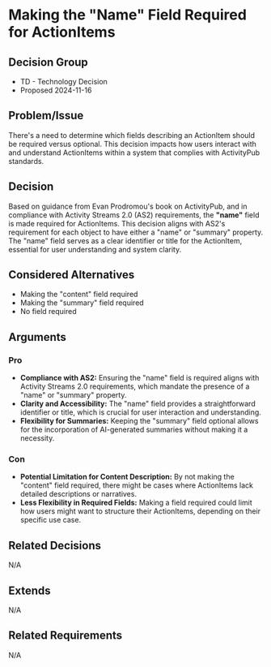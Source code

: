 # Making the "Name" Field Required for ActionItems

## Decision Group

* TD - Technology Decision
* Proposed 2024-11-16

## Problem/Issue

There's a need to determine which fields describing an ActionItem should be required versus optional. This decision impacts how users interact with and understand ActionItems within a system that complies with ActivityPub standards.

## Decision

Based on guidance from Evan Prodromou's book on ActivityPub, and in compliance with Activity Streams 2.0 (AS2) requirements, the **"name"** field is made required for ActionItems. This decision aligns with AS2's requirement for each object to have either a "name" or "summary" property. The "name" field serves as a clear identifier or title for the ActionItem, essential for user understanding and system clarity.

## Considered Alternatives

* Making the "content" field required
* Making the "summary" field required
* No field required

## Arguments

### Pro

* **Compliance with AS2:** Ensuring the "name" field is required aligns with Activity Streams 2.0 requirements, which mandate the presence of a "name" or "summary" property.
* **Clarity and Accessibility:** The "name" field provides a straightforward identifier or title, which is crucial for user interaction and understanding.
* **Flexibility for Summaries:** Keeping the "summary" field optional allows for the incorporation of AI-generated summaries without making it a necessity.

### Con

* **Potential Limitation for Content Description:** By not making the "content" field required, there might be cases where ActionItems lack detailed descriptions or narratives.
* **Less Flexibility in Required Fields:** Making a field required could limit how users might want to structure their ActionItems, depending on their specific use case.

## Related Decisions

N/A

## Extends

N/A

## Related Requirements

N/A
